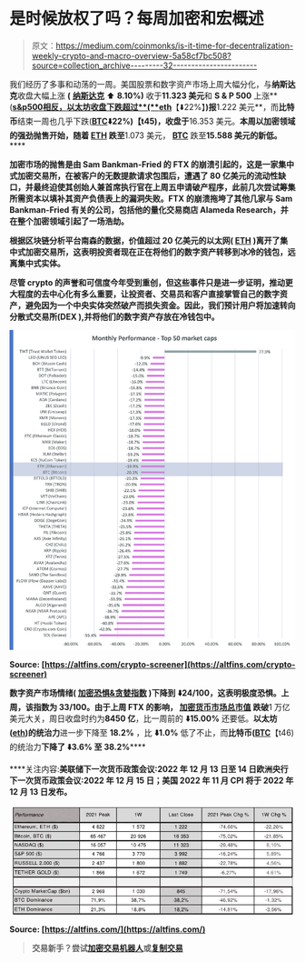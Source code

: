 # 是时候放权了吗？每周加密和宏概述

> 原文：<https://medium.com/coinmonks/is-it-time-for-decentralization-weekly-crypto-and-macro-overview-5a58cf7bc508?source=collection_archive---------32----------------------->

我们经历了多事和动荡的一周。美国股票和数字资产市场上周大幅分化，与**纳斯达克**收盘大幅上涨 **(** [**纳斯达克**](https://finance.yahoo.com/quote/%5EIXIC?p=%5eIXIC&.tsrc=fin-srch) ⬆️ **8.10%)** 收于**11.323 美元**和 **S & P 500** 上涨**(**[**s&p500**相反，**以太坊**收盘下跌超过**(**](https://finance.yahoo.com/quote/%5EGSPC?p=%5eGSPC&.tsrc=fin-srch)[**eth**](https://altfins.com/crypto-screener)**【⬇️22%】**)报**1.222 美元**，而**比特币**结束一周也几乎下跌([**BTC**](https://altfins.com/crypto-screener)**⬇️22%)【t45)，收盘于**16.353 美元。**本周以加密领域的强劲抛售开始，随着 [**ETH**](https://altfins.com/crypto-screener) 跌至**1.073 美元， [**BTC**](https://altfins.com/crypto-screener) 跌至**15.588 美元的新低。******

**加密市场的抛售是由 Sam Bankman-Fried 的 FTX 的崩溃引起的，这是一家集中式加密交易所，在被客户的无数提款请求包围后，遭遇了 80 亿美元的流动性缺口，并最终迫使其创始人兼首席执行官在上周五申请破产程序，此前几次尝试筹集所需资本以填补其资产负债表上的漏洞失败。FTX 的崩溃拖垮了其他几家与 Sam Bankman-Fried 有关的公司，包括他的量化交易商店 Alameda Research，并在整个加密领域引起了一场浩劫。**

****根据区块链分析平台南森的数据，价值超过 20 亿美元的以太网(** [**ETH**](https://altfins.com/crypto-screener) **)离开了集中式加密交易所，这表明投资者现在正在将他们的数字资产转移到冰冷的钱包，远离集中式实体**。**

**尽管 crypto 的声誉和可信度今年受到重创，但这些事件只是进一步证明，推动更大程度的去中心化有多么重要，让投资者、交易员和客户直接掌管自己的数字资产，避免因为一个中央实体突然破产而损失资金。**因此，我们预计用户将加速转向分散式交易所(DEX ),并将他们的数字资产存放在冷钱包中。****

**![](img/f8c85b44eef30604bffd9de44aca0bf5.png)**

**Source: [https://altfins.com/crypto-screener](https://altfins.com/crypto-screener)**

**数字资产市场情绪( [**加密恐惧&贪婪指数**](https://alternative.me/crypto/fear-and-greed-index/) )下降到 **⬇️24/100，**这表明**极度恐惧**。上周，该指数为 33/100。由于上周 FTX 的影响， [**加密货币市场总市值**](https://coinmarketcap.com/charts/) 跌破**1 万亿美元大关，周日收盘时约为**8450 亿**，比一周前的 **⬇️15.00%** 还要低。**以太坊(**[**eth**](https://altfins.com/crypto-screener)**)的统治力**进一步下降至 **18.2%** ，比 **⬇️1.0%** 低了不止，而**比特币(**[**BTC**](https://altfins.com/crypto-screener)【t46)的统治力**下降了 **⬇️3.6%** 至 **38.2%********

****关注内容:**美联储下一次货币政策会议:2022 年 12 月 13 日至 14 日欧洲央行下一次货币政策会议:2022 年 12 月 15 日；美国 2022 年 11 月 CPI 将于 2022 年 12 月 13 日发布。**

**![](img/d41608fca68011739e2de731c86da467.png)**

**Source: [https://altfins.com/](https://altfins.com/)**

> **交易新手？尝试[加密交易机器人](/coinmonks/crypto-trading-bot-c2ffce8acb2a)或[复制交易](/coinmonks/top-10-crypto-copy-trading-platforms-for-beginners-d0c37c7d698c)**